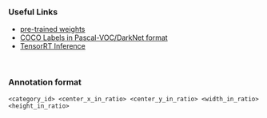 ### Useful Links
- [pre-trained weights](https://drive.google.com/file/d/1NQwz47cW0NUgy7L3_xOKaNEfLoQuq3EL/view)
- [COCO Labels in Pascal-VOC/DarkNet format](https://drive.google.com/file/d/1cXZR_ckHki6nddOmcysCuuJFM--T-Q6L/view)
- [TensorRT Inference](https://github.com/linghu8812/tensorrt_inference/tree/master/ScaledYOLOv4)

<BR>

### Annotation format
    <category_id> <center_x_in_ratio> <center_y_in_ratio> <width_in_ratio> <height_in_ratio>

